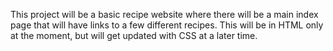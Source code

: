 This project will be a basic recipe website where there will be a main index page that will have links to a few different recipes. This will be in HTML only at the moment, but will get updated with CSS at a later time.